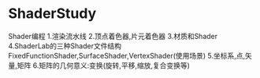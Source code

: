 # ShaderStudy
Shader编程
1.渲染流水线
2.顶点着色器,片元着色器
3.材质和Shader
4.ShaderLab的三种Shader文件结构FixedFunctionShader,SurfaceShader,VertexShader(使用场景)
5.坐标系,点,矢量,矩阵
6.矩阵的几何意义:变换(旋转,平移,缩放,复合变换等)
